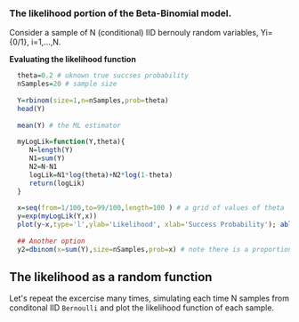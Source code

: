 ### The likelihood portion of the Beta-Binomial model.


Consider a sample of N (conditional) IID bernouly random variables, Yi={0/1}, i=1,...,N. 

**Evaluating the likelihood function**

```r
  theta=0.2 # uknown true succses probability
  nSamples=20 # sample size
  
  Y=rbinom(size=1,n=nSamples,prob=theta)
  head(Y)
  
  mean(Y) # the ML estimator
  
  myLogLik=function(Y,theta){
     N=length(Y)
     N1=sum(Y)
     N2=N-N1
     logLik=N1*log(theta)+N2*log(1-theta)
     return(logLik)
  }
  
  x=seq(from=1/100,to=99/100,length=100 ) # a grid of values of theta
  y=exp(myLogLik(Y,x))
  plot(y~x,type='l',ylab='Likelihood', xlab='Success Probability'); abline(v=mean(Y))
  
  ## Another option
  y2=dbinom(x=sum(Y),size=nSamples,prob=x) # note there is a proportionality constant difference between y1 and y2, but the ML will be the seame
```

## The likelihood as a random function

Let's repeat the excercise many times, simulating each time N samples from conditonal IID `Bernoulli` and plot the likelihood function of each sample.

```r


```

